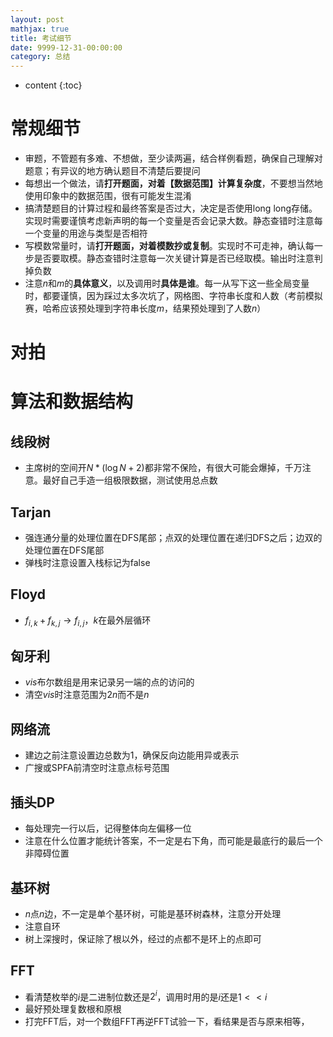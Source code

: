 ```yaml
---
layout: post
mathjax: true
title: 考试细节
date: 9999-12-31-00:00:00
category: 总结
---
```

* content
{:toc}
# 常规细节

* 审题，不管题有多难、不想做，至少读两遍，结合样例看题，确保自己理解对题意；有异议的地方确认题目不清楚后要提问
* 每想出一个做法，请**打开题面，对着【数据范围】计算复杂度**，不要想当然地使用印象中的数据范围，很有可能发生混淆
* 搞清楚题目的计算过程和最终答案是否过大，决定是否使用long long存储。实现时需要谨慎考虑新声明的每一个变量是否会记录大数。静态查错时注意每一个变量的用途与类型是否相符
* 写模数常量时，请**打开题面，对着模数抄或复制**。实现时不可走神，确认每一步是否要取模。静态查错时注意每一次关键计算是否已经取模。输出时注意判掉负数
* 注意$n$和$m$的**具体意义**，以及调用时**具体是谁**。每一从写下这一些全局变量时，都要谨慎，因为踩过太多次坑了，网格图、字符串长度和人数（考前模拟赛，哈希应该预处理到字符串长度$m$，结果预处理到了人数$n$）

# 对拍

# 算法和数据结构

## 线段树

* 主席树的空间开$N*(\log N+2)$都非常不保险，有很大可能会爆掉，千万注意。最好自己手造一组极限数据，测试使用总点数

## Tarjan

* 强连通分量的处理位置在DFS尾部；点双的处理位置在递归DFS之后；边双的处理位置在DFS尾部
* 弹栈时注意设置入栈标记为false

## Floyd

* $f_{i,k}+f_{k,j}\rightarrow f_{i,j}$，$k$在最外层循环

## 匈牙利

* $vis$布尔数组是用来记录另一端的点的访问的
* 清空$vis$时注意范围为$2n$而不是$n$

## 网络流

* 建边之前注意设置边总数为1，确保反向边能用异或表示
* 广搜或SPFA前清空时注意点标号范围

## 插头DP

* 每处理完一行以后，记得整体向左偏移一位
* 注意在什么位置才能统计答案，不一定是右下角，而可能是最底行的最后一个非障碍位置

## 基环树

* $n$点$n$边，不一定是单个基环树，可能是基环树森林，注意分开处理
* 注意自环
* 树上深搜时，保证除了根以外，经过的点都不是环上的点即可

## FFT

* 看清楚枚举的$i$是二进制位数还是$2^i$，调用时用的是$i$还是$1<<i$
* 最好预处理复数根和原根
* 打完FFT后，对一个数组FFT再逆FFT试验一下，看结果是否与原来相等，